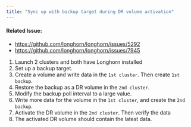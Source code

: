 ```yaml
---
title: "Sync up with backup target during DR volume activation"
---
```


#### Related Issue:
- https://github.com/longhorn/longhorn/issues/5292
- https://github.com/longhorn/longhorn/issues/7945

1. Launch 2 clusters and both have Longhorn installed
1. Set up a backup target.
1. Create a volume and write data in the `1st cluster`. Then create `1st backup`.
1. Restore the backup as a DR volume in the `2nd cluster`.
1. Modify the backup poll interval to a large value.
1. Write more data for the volume in the `1st cluster`, and create the `2nd backup`.
1. Activate the DR volume in the `2nd cluster`. Then verify the data
1. The activated DR volume should contain the latest data.
